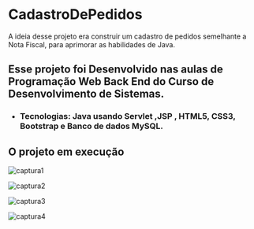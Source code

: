 # CadastroDePedidos
A ideia desse projeto era construir um cadastro de pedidos semelhante a Nota Fiscal, para aprimorar as habilidades de Java.

## Esse projeto foi Desenvolvido nas aulas de Programação Web Back End do Curso de Desenvolvimento de Sistemas. 

- ### Tecnologias: Java usando Servlet ,JSP , HTML5, CSS3, Bootstrap e Banco de dados MySQL.

## O projeto em execução

![captura1](https://user-images.githubusercontent.com/78637454/130281891-b08a1d3c-7cf2-48eb-881e-4341b60db730.JPG)

![captura2](https://user-images.githubusercontent.com/78637454/130281901-bdf26264-42e9-4e62-ae66-d8ade4210479.JPG)

![captura3](https://user-images.githubusercontent.com/78637454/130281908-8a04c3d3-1519-4bb3-86fa-cfaa3e67e00f.JPG)

![captura4](https://user-images.githubusercontent.com/78637454/130281915-e003675c-189e-454c-b67d-ef1eed94aeb9.JPG)

